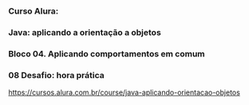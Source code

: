 ### Curso Alura: 
### Java: aplicando a orientação a objetos
### Bloco 04. Aplicando comportamentos em comum
### 08 Desafio: hora prática

https://cursos.alura.com.br/course/java-aplicando-orientacao-objetos
